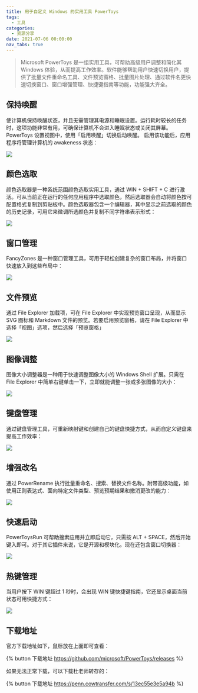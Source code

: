 ```yaml
---
title: 用于自定义 Windows 的实用工具 PowerToys
tags:
  - 工具
categories:
  - 资源分享
date: 2021-07-06 00:00:00
nav_tabs: true
---
```


> Microsoft PowerToys 是一组实用工具，可帮助高级用户调整和简化其 Windows 体验，从而提高工作效率。软件能够帮助用户快速切换用户，提供了批量文件重命名工具、文件预览窗格、批量图片处理、通过软件名更快速切换窗口、窗口增强管理、快捷键指南等功能，功能强大齐全。

<!-- more -->

## 保持唤醒

使计算机保持唤醒状态，并且无需管理其电源和睡眠设置。运行耗时较长的任务时，这项功能非常有用，可确保计算机不会进入睡眠状态或关闭其屏幕。PowerToys 设置视图中，使用「启用唤醒」切换启动唤醒。 启用该功能后，应用程序将管理计算机的 awakeness 状态：

![](https://cdn.dusays.com/2021/07/359-1.jpg)

## 颜色选取

颜色选取器是一种系统范围颜色选取实用工具，通过 WIN + SHIFT + C 进行激活。可从当前正在运行的任何应用程序中选取颜色，然后选取器会自动将颜色按可配置格式复制到剪贴板中。颜色选取器包含一个编辑器，其中显示之前选取的颜色的历史记录，可用它来微调所选颜色并复制不同字符串表示形式：

![](https://cdn.dusays.com/2021/07/359-2.jpg)

## 窗口管理

FancyZones 是一种窗口管理工具，可用于轻松创建复杂的窗口布局，并将窗口快速放入到这些布局中：

![](https://cdn.dusays.com/2021/07/359-3.jpg)

## 文件预览

通过 File Explorer 加载项，可在 File Explorer 中实现预览窗口呈现，从而显示 SVG 图标和 Markdown 文件的预览。若要启用预览窗格，请在 File Explorer 中选择「视图」选项，然后选择「预览窗格」

![](https://cdn.dusays.com/2021/07/359-4.jpg)

## 图像调整

图像大小调整器是一种用于快速调整图像大小的 Windows Shell 扩展。只需在 File Explorer 中简单右键单击一下，立即就能调整一张或多张图像的大小：

![](https://cdn.dusays.com/2021/07/359-5.jpg)

## 键盘管理

通过键盘管理工具，可重新映射键和创建自己的键盘快捷方式，从而自定义键盘来提高工作效率：

![](https://cdn.dusays.com/2021/07/359-6.jpg)

## 增强改名

通过 PowerRename 执行批量重命名、搜索、替换文件名称。附带高级功能，如使用正则表达式、面向特定文件类型、预览预期结果和撤消更改的能力：

![](https://cdn.dusays.com/2021/07/359-7.jpg)

## 快速启动

PowerToysRun 可帮助搜索应用并立即启动它，只需按 ALT + SPACE，然后开始键入即可。对于其它插件来说，它是开源和模块化。现在还包含窗口切换器：

![](https://cdn.dusays.com/2021/07/359-8.jpg)

## 热键管理

当用户按下 WIN 键超过 1 秒时，会出现 WIN 键快捷键指南，它还显示桌面当前状态可用快捷方式：

![](https://cdn.dusays.com/2021/07/359-9.jpg)

## 下载地址

官方下载地址如下，鼠标放在上面即可查看：

{% button 下载地址 https://github.com/microsoft/PowerToys/releases %}

如果无法正常下载，可以下载杜老师转存的：

{% button 下载地址 https://penn.cowtransfer.com/s/13ec55e3e5a94b %}
